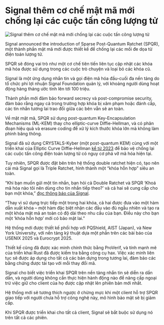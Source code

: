 # Signal thêm cơ chế mật mã mới chống lại các cuộc tấn công lượng tử

![Signal thêm cơ chế mật mã mới chống lại các cuộc tấn công lượng tử](https://www.bleepstatic.com/content/hl-images/2025/09/08/Signal.jpg)

Signal announced the introduction of Sparse Post-Quantum Ratchet (SPQR), một thành phần mật mã mới được thiết kế để chống lại các mối đe dọa từ điện toán lượng tử.

SPQR sẽ đóng vai trò như một cơ chế tiên tiến liên tục cập nhật các khóa mã hóa được sử dụng trong các cuộc trò chuyện và loại bỏ các khóa cũ.

Signal là một ứng dụng nhắn tin và gọi điện mã hóa đầu-cuối đa nền tảng do tổ chức phi lợi nhuận Signal Foundation quản lý, với khoảng người dùng hoạt động hàng tháng ước tính lên tới 100 triệu.

Thành phần mới đảm bảo forward secrecy và post-compromise security, đảm bảo rằng ngay cả trong trường hợp khóa bị xâm phạm hoặc đánh cắp, các tin nhắn tương lai trao đổi giữa các bên vẫn sẽ an toàn.

Về mặt mật mã, SPQR sử dụng post-quantum Key-Encapsulation Mechanisms (ML-KEM) thay cho elliptic-curve Diffie-Hellman, và có phân đoạn hiệu quả và erasure coding để xử lý kích thước khóa lớn mà không làm phình băng thông.

Signal đã sử dụng CRYSTALS-Kyber (một post-quantum KEM) cùng với một triển khai của Elliptic Curve Diffie-Hellman [kể từ 2023](https://www.bleepingcomputer.com/news/security/signal-adds-quantum-resistant-encryption-to-its-e2ee-messaging-protocol/) để bảo vệ chống lại các cuộc tấn công điện toán lượng tử có nguy cơ phá vỡ mã hóa hiện tại.

Tuy nhiên, SPQR được đặt bên trên hệ thống double ratchet hiện có, tạo nên cái mà Signal gọi là Triple Ratchet, hình thành một “khóa hỗn hợp” siêu an toàn.

“Khi bạn muốn gửi một tin nhắn, bạn hỏi cả Double Ratchet và SPQR ‘Khoá mã hóa nào tôi nên dùng cho tin nhắn tiếp theo?’ và cả hai sẽ cung cấp cho bạn một khóa,” [đọc thông báo của Signal](https://signal.org/blog/spqr/).

“Thay vì sử dụng trực tiếp một trong hai khóa, cả hai được đưa vào một hàm dẫn xuất khóa – một hàm đặc biệt nhận các đầu vào đủ ngẫu nhiên và tạo ra một khóa mật mã an toàn có độ dài theo nhu cầu của bạn. Điều này cho bạn một ‘khóa hỗn hợp’ mới có bảo mật lai.”

Hệ thống mới được thiết kế phối hợp với PQShield, AIST (Japan), và New York University, với nền tảng kỹ thuật dựa một phần trên các bài báo của USENIX 2025 và Eurocrypt 2025.

Thiết kế cũng đã được xác minh chính thức bằng ProVerif, và tính mạnh mẽ của triển khai Rust đã được kiểm tra bằng công cụ hax. Việc xác minh liên tục sẽ được áp dụng cho tất cả các bản dựng trong tương lai, đảm bảo các bằng chứng được tái tạo với mỗi thay đổi mã.

Signal cho biết việc triển khai SPQR trên nền tảng nhắn tin sẽ diễn ra dần dần, và người dùng không cần thực hiện hành động nào để nâng cấp ngoại trừ việc giữ cho client của họ được cập nhật lên phiên bản mới nhất.

Hệ thống mới sẽ tương thích ngược ở chừng mực khi một client hỗ trợ SPQR giao tiếp với người chưa hỗ trợ công nghệ này, mô hình bảo mật sẽ bị giảm cấp.

Khi SPQR được triển khai cho tất cả client, Signal sẽ bắt buộc sử dụng nó trên tất cả các phiên.